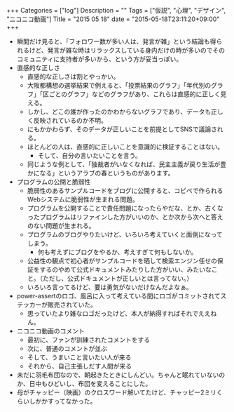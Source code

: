 +++
Categories = ["log"]
Description = ""
Tags = ["仮説", "心理", "デザイン", "ニコニコ動画"]
Title = "2015 05 18"
date = "2015-05-18T23:11:20+09:00"
+++

* 瞬間だけ見ると、「フォロワー数が多い人は、発言が雑」という結論も得られるけど、発言が雑な時はリラックスしている身内だけの時が多いのでそのコミュニティに支持者が多いから、という方が妥当っぽい。
* 直感的な正しさ
	* 直感的な正しさは割とやっかい。
	* 大阪都構想の選挙結果で例えると、「投票結果のグラフ」「年代別のグラフ」「区ごとのグラフ」などのグラフがあり、これらは直感的に正しく見える。
	* しかし、どこの誰が作ったのかわからないグラフであり、データも正しく反映されているのか不明。
	* にもかかわらず、そのデータが正しいことを前提としてSNSで議論される。
	* ほとんどの人は、直感的に正しいことを意識的に検証することはない。
		* そして、自分の言いたいことを言う。
	* 同じような例として、「独裁者がいなくなれば、民主主義が戻り生活が豊かになる」というアラブの春というものがあります。
* プログラムの公開と脆弱性
	* 脆弱性のあるサンプルコードをブログに公開すると、コピペで作られるWebシステムに脆弱性が生まれる問題。
	* プログラムを公開することで責任問題になったらやだな、とか、古くなったプログラムはリファインした方がいいのか、とか次から次へと答えのない問題が生まれる。
	* プログラムのブログやりたいけど、いろいろ考えていくと面倒になってしまう。
		* 何も考えずにブログをやるか、考えすぎて何もしないか。
	* 公益性の観点で初心者がサンプルコードを晒して検索エンジン任せの保証をするのやめて公式ドキュメントみたりした方がいい、みたいなこと。（ただし、公式ドキュメントが正しいとは言ってない。）
	* いろいろ言ってるけど、要は勇気がないだけなんだよなぁ。
* power-assertのロゴ、風呂に入って考えている間にロゴがコミットされてステッカーが販売されていた。
	* 思っていたより雑なロゴだったけど、本人が納得すればそれでええねん。
* ニコニコ動画のコメント
	* 最初に、ファンが訓練されたコメントをする
	* 次に、普通のコメントが並ぶ
	* そして、うまいこと言いたい人が来る
	* それから、自己主張しだす人間が来る
* 未だに羽毛布団なので、朝起きたときにしんどい。ちゃんと眠れていないのか、日中もひどいし、布団を変えることにした。
* 母がチャッピー（映画）のクロスワード解いてたけど、チャッピー2ミリくらいしかかすってなかった。
